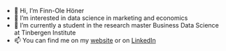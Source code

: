 - 👋 Hi, I’m Finn-Ole Höner
- 👀 I’m interested in data science in marketing and economics
- 🌱 I’m currently a student in the research master Business Data Science at Tinbergen Institute
- 📫 You can find me on my [website](https://www.ds-econ.com) or on [LinkedIn](https://www.linkedin.com/in/finn-hoener/)
